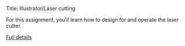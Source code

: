Title: Illustrator/Laser cutting

For this assignment, you'll learn how to design for and operate the
laser cutter.



[Full details](assignments/2017-09-12.html)